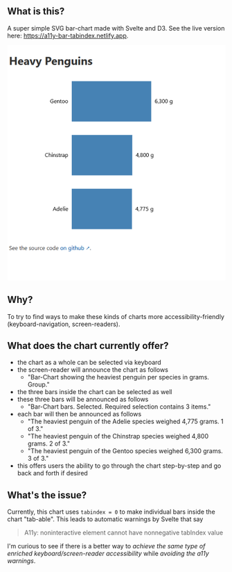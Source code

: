 ## What is this?
A super simple SVG bar-chart made with Svelte and D3. See the live version here: https://a11y-bar-tabindex.netlify.app.

![screenshot of the bar-chart](public/screenshot.png)

## Why?
To try to find ways to make these kinds of charts more accessibility-friendly (keyboard-navigation, screen-readers).

## What does the chart currently offer?
- the chart as a whole can be selected via keyboard 
- the screen-reader will announce the chart as follows
  - "Bar-Chart showing the heaviest penguin per species in grams. Group."
- the three bars inside the chart can be selected as well 
- these three bars will be announced as follows
  - "Bar-Chart bars. Selected. Required selection contains 3 items."
- each bar will then be announced as follows
  - "The heaviest penguin of the Adelie species weighed 4,775 grams. 1 of 3."
  - "The heaviest penguin of the Chinstrap species weighed 4,800 grams. 2 of 3."
  - "The heaviest penguin of the Gentoo species weighed 6,300 grams. 3 of 3."
- this offers users the ability to go through the chart step-by-step and go back and forth if desired
## What's the issue?
Currently, this chart uses `tabindex = 0` to make individual bars inside the chart "tab-able". This leads to automatic warnings by Svelte that say

> A11y: noninteractive element cannot have nonnegative tabIndex value 

I'm curious to see if there is a better way to *achieve the same type of enriched keyboard/screen-reader accessibility* while *avoiding the a11y warnings*.